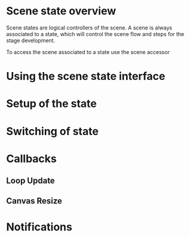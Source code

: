 # Scene state overview

Scene states are logical controllers of the scene. A scene is always associated to a state, which will control the scene flow and steps for the stage development.

To access the scene associated to a state use the scene accessor

# Using the scene state interface

# Setup of the state

# Switching of state

# Callbacks

## Loop Update

## Canvas Resize

# Notifications